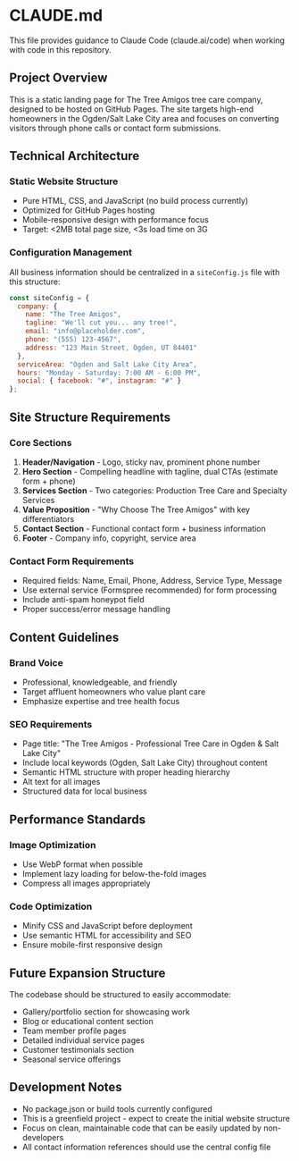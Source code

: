 # CLAUDE.md

This file provides guidance to Claude Code (claude.ai/code) when working with code in this repository.

## Project Overview

This is a static landing page for The Tree Amigos tree care company, designed to be hosted on GitHub Pages. The site targets high-end homeowners in the Ogden/Salt Lake City area and focuses on converting visitors through phone calls or contact form submissions.

## Technical Architecture

### Static Website Structure
- Pure HTML, CSS, and JavaScript (no build process currently)
- Optimized for GitHub Pages hosting
- Mobile-responsive design with performance focus
- Target: <2MB total page size, <3s load time on 3G

### Configuration Management
All business information should be centralized in a `siteConfig.js` file with this structure:
```javascript
const siteConfig = {
  company: {
    name: "The Tree Amigos",
    tagline: "We'll cut you... any tree!",
    email: "info@placeholder.com", 
    phone: "(555) 123-4567",
    address: "123 Main Street, Ogden, UT 84401"
  },
  serviceArea: "Ogden and Salt Lake City Area",
  hours: "Monday - Saturday: 7:00 AM - 6:00 PM",
  social: { facebook: "#", instagram: "#" }
};
```

## Site Structure Requirements

### Core Sections
1. **Header/Navigation** - Logo, sticky nav, prominent phone number
2. **Hero Section** - Compelling headline with tagline, dual CTAs (estimate form + phone)
3. **Services Section** - Two categories: Production Tree Care and Specialty Services
4. **Value Proposition** - "Why Choose The Tree Amigos" with key differentiators
5. **Contact Section** - Functional contact form + business information
6. **Footer** - Company info, copyright, service area

### Contact Form Requirements
- Required fields: Name, Email, Phone, Address, Service Type, Message
- Use external service (Formspree recommended) for form processing
- Include anti-spam honeypot field
- Proper success/error message handling

## Content Guidelines

### Brand Voice
- Professional, knowledgeable, and friendly
- Target affluent homeowners who value plant care
- Emphasize expertise and tree health focus

### SEO Requirements
- Page title: "The Tree Amigos - Professional Tree Care in Ogden & Salt Lake City"
- Include local keywords (Ogden, Salt Lake City) throughout content
- Semantic HTML structure with proper heading hierarchy
- Alt text for all images
- Structured data for local business

## Performance Standards

### Image Optimization
- Use WebP format when possible
- Implement lazy loading for below-the-fold images
- Compress all images appropriately

### Code Optimization
- Minify CSS and JavaScript before deployment
- Use semantic HTML for accessibility and SEO
- Ensure mobile-first responsive design

## Future Expansion Structure

The codebase should be structured to easily accommodate:
- Gallery/portfolio section for showcasing work
- Blog or educational content section
- Team member profile pages
- Detailed individual service pages
- Customer testimonials section
- Seasonal service offerings

## Development Notes

- No package.json or build tools currently configured
- This is a greenfield project - expect to create the initial website structure
- Focus on clean, maintainable code that can be easily updated by non-developers
- All contact information references should use the central config file